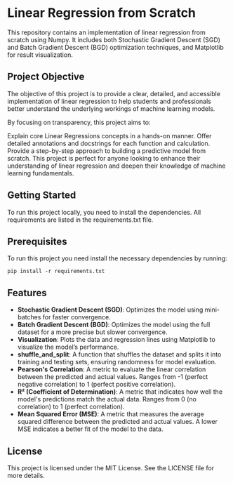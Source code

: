 # Linear Regression from Scratch
This repository contains an implementation of linear regression from scratch using Numpy. It includes both Stochastic Gradient Descent (SGD) and Batch Gradient Descent (BGD) optimization techniques, and Matplotlib for result visualization.

## Project Objective
The objective of this project is to provide a clear, detailed, and accessible implementation of linear regression to help students and professionals better understand the underlying workings of machine learning models.

By focusing on transparency, this project aims to:

Explain core Linear Regressions concepts in a hands-on manner.
Offer detailed annotations and docstrings for each function and calculation.
Provide a step-by-step approach to building a predictive model from scratch.
This project is perfect for anyone looking to enhance their understanding of linear regression and deepen their knowledge of machine learning fundamentals.

## Getting Started
To run this project locally, you need to install the dependencies. All requirements are listed in the requirements.txt file.

## Prerequisites
To run this project you need install the necessary dependencies by running:


`pip install -r requirements.txt`

## Features
- **Stochastic Gradient Descent (SGD)**: Optimizes the model using mini-batches for faster convergence.
- **Batch Gradient Descent (BGD)**: Optimizes the model using the full dataset for a more precise but slower convergence.
- **Visualization**: Plots the data and regression lines using Matplotlib to visualize the model’s performance.
- **shuffle_and_split**: A function that shuffles the dataset and splits it into training and testing sets, ensuring randomness for model evaluation.
- **Pearson's Correlation**: A metric to evaluate the linear correlation between the predicted and actual values. Ranges from -1 (perfect negative correlation) to 1 (perfect positive correlation).
- **R² (Coefficient of Determination)**: A metric that indicates how well the model's predictions match the actual data. Ranges from 0 (no correlation) to 1 (perfect correlation).
- **Mean Squared Error (MSE)**: A metric that measures the average squared difference between the predicted and actual values. A lower MSE indicates a better fit of the model to the data.

## License
This project is licensed under the MIT License. See the LICENSE file for more details.
